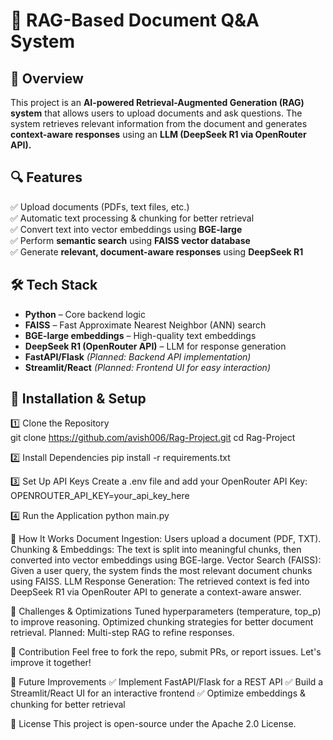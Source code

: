 # 🚀 RAG-Based Document Q&A System  

## 📌 Overview  
This project is an **AI-powered Retrieval-Augmented Generation (RAG) system** that allows users to upload documents and ask questions. The system retrieves relevant information from the document and generates **context-aware responses** using an **LLM (DeepSeek R1 via OpenRouter API).**

## 🔍 Features  
✅ Upload documents (PDFs, text files, etc.)  
✅ Automatic text processing & chunking for better retrieval  
✅ Convert text into vector embeddings using **BGE-large**  
✅ Perform **semantic search** using **FAISS vector database**  
✅ Generate **relevant, document-aware responses** using **DeepSeek R1**  

## 🛠️ Tech Stack  
- **Python** – Core backend logic  
- **FAISS** – Fast Approximate Nearest Neighbor (ANN) search  
- **BGE-large embeddings** – High-quality text embeddings  
- **DeepSeek R1 (OpenRouter API)** – LLM for response generation  
- **FastAPI/Flask** *(Planned: Backend API implementation)*  
- **Streamlit/React** *(Planned: Frontend UI for easy interaction)*  

## 🔧 Installation & Setup  
1️⃣ Clone the Repository  
git clone https://github.com/avish006/Rag-Project.git
cd Rag-Project

2️⃣ Install Dependencies
pip install -r requirements.txt

3️⃣ Set Up API Keys
Create a .env file and add your OpenRouter API Key:
OPENROUTER_API_KEY=your_api_key_here

4️⃣ Run the Application
python main.py

🧠 How It Works
Document Ingestion: Users upload a document (PDF, TXT).
Chunking & Embeddings: The text is split into meaningful chunks, then converted into vector embeddings using BGE-large.
Vector Search (FAISS): Given a user query, the system finds the most relevant document chunks using FAISS.
LLM Response Generation: The retrieved context is fed into DeepSeek R1 via OpenRouter API to generate a context-aware answer.

🎯 Challenges & Optimizations
Tuned hyperparameters (temperature, top_p) to improve reasoning.
Optimized chunking strategies for better document retrieval.
Planned: Multi-step RAG to refine responses.

🔗 Contribution
Feel free to fork the repo, submit PRs, or report issues. Let's improve it together!

🚀 Future Improvements
✅ Implement FastAPI/Flask for a REST API
✅ Build a Streamlit/React UI for an interactive frontend
✅ Optimize embeddings & chunking for better retrieval

📌 License
This project is open-source under the Apache 2.0 License.
